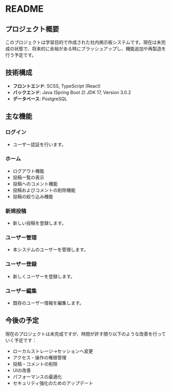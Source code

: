# README

## プロジェクト概要

このプロジェクトは学習目的で作成された社内掲示板システムです。現在は未完成の状態で、将来的に余裕がある時にブラッシュアップし、機能追加や再製造を行う予定です。

## 技術構成

- **フロントエンド**: SCSS, TypeScript (React)
- **バックエンド**: Java (Spring Boot 2) JDK 17, Version 3.0.2
- **データベース**: PostgreSQL

## 主な機能

### ログイン
- ユーザー認証を行います。

### ホーム
- ログアウト機能
- 投稿一覧の表示
- 投稿へのコメント機能
- 投稿およびコメントの削除機能
- 投稿の絞り込み機能

### 新規投稿
- 新しい投稿を登録します。

### ユーザー管理
- 本システムのユーザーを管理します。

### ユーザー登録
- 新しくユーザーを登録します。

### ユーザー編集
- 既存のユーザー情報を編集します。

## 今後の予定

現在のプロジェクトは未完成ですが、時間が許す限り以下のような改善を行っていく予定です：
- ローカルストレージ→セッションへ変更
- アクセス・操作の権限管理
- 投稿・コメントの削除
- UIの改善
- パフォーマンスの最適化
- セキュリティ強化のためのアップデート
